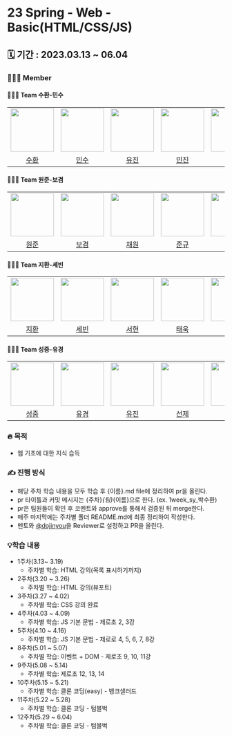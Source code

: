 # 23 Spring - Web - Basic(HTML/CSS/JS)

## 🗓️ 기간 : 2023.03.13 ~ 06.04

### 👩‍👧‍👦 Member

#### 👩‍👧‍👦 Team 수환-민수
<center>
<table  width="100%">
  <tr>
    <td  align="center">
       <img  src="https://avatars.githubusercontent.com/u/106325839?v=4"  width="100px;"  alt=""/>
    </td>
    <td  align="center">
      <img  src="https://avatars.githubusercontent.com/u/80405708?v=4"  width="100px;"  alt=""/>
    </td>
    <td  align="center">
      <img  src="https://avatars.githubusercontent.com/u/108409327?v=4"  width="100px;"  alt=""/>
    </td>
    <td  align="center">
      <img  src="https://avatars.githubusercontent.com/u/128349855?v=4"  width="100px;"  alt=""/>
    </td>
    <td  align="center">
      <img  src="https://avatars.githubusercontent.com/u/112809788?v=4"  width="100px;"  alt=""/>
    </td>
  </tr>
  <tr>
    <td align="center">
     <a href="https://github.com/5uhwann">
        <div>수환</div>
     </a>
    </td>
    <td align="center">
     <a href="https://github.com/MinsuKim21">
        <div>민수</div>
     </a>
    </td>
    <td align="center">
     <a href="https://github.com/YU-JIN-JUNG">
        <div>유진</div>
     </a>
    </td>
    <td align="center">
    <a href="https://github.com/fuirian">
        <div>민진</div>
     </a>
    </td>
     <td align="center">
    <a href="https://github.com/qwer0114">
        <div>승연</div>
     </a>
   </td>
  </tr>
</table>
</center>

#### 👩‍👧‍👦 Team 원준-보겸
<center>
<table  width="100%">
  <tr>
    <td  align="center">
       <img  src="https://avatars.githubusercontent.com/u/59856002?v=4"  width="100px;"  alt=""/>
    </td>
    <td  align="center">
      <img  src="https://avatars.githubusercontent.com/u/79684339?v=4"  width="100px;"  alt=""/>
    </td>
    <td  align="center">
      <img  src="https://avatars.githubusercontent.com/u/128283286?v=4"  width="100px;"  alt=""/>
    </td>
    <td  align="center">
      <img  src="https://avatars.githubusercontent.com/u/98217364?v=4"  width="100px;"  alt=""/>
    </td>
    <td  align="center">
      <img  src="https://avatars.githubusercontent.com/u/96857599?v=4"  width="100px;"  alt=""/>
    </td>
  </tr>
  <tr>
    <td align="center">
     <a href="https://github.com/wonjunYou">
        <div>원준</div>
     </a>
    </td>
    <td align="center">
     <a href="https://github.com/k-kbk">
        <div>보겸</div>
     </a>
    </td>
    <td align="center">
     <a href="https://github.com/noweahct">
        <div>채원</div>
     </a>
    </td>
     <td align="center">
    <a href="https://github.com/JunnKyuu">
        <div>준규</div>
     </a>
   </td>
     <td align="center">
    <a href="https://github.com/Hoya324">
        <div>경호</div>
     </a>
   </td>
  </tr>
</table>
</center>

#### 👩‍👧‍👦 Team 지환-세빈
<center>
<table  width="100%">
  <tr>
    <td  align="center">
       <img  src="https://avatars.githubusercontent.com/u/64758861?v=4"  width="100px;"  alt=""/>
    </td>
    <td  align="center">
      <img  src="https://avatars.githubusercontent.com/u/108217858?v=4"  width="100px;"  alt=""/>
    </td>
    <td  align="center">
      <img  src="https://avatars.githubusercontent.com/u/110715190?v=4"  width="100px;"  alt=""/>
    </td>
    <td  align="center">
      <img  src="https://avatars.githubusercontent.com/u/128007622?v=4"  width="100px;"  alt=""/>
    </td>
    <td  align="center">
      <img  src="https://avatars.githubusercontent.com/u/63959228?v=4"  width="100px;"  alt=""/>
    </td>
  </tr>
  <tr>
    <td align="center">
     <a href="https://github.com/JEONG-JIHWAN">
        <div>지환</div>
     </a>
    </td>
    <td align="center">
     <a href="https://github.com/keemsebin">
        <div>세빈</div>
     </a>
    </td>
    <td align="center">
     <a href="https://github.com/eeeseohyun">
        <div>서현</div>
     </a>
    </td>
     <td align="center">
    <a href="https://github.com/taewook02">
        <div>태욱</div>
     </a>
   </td>
     <td align="center">
    <a href="https://github.com/chlwlsduq123">
        <div>진엽</div>
     </a>
   </td>
  </tr>
</table>
</center>

#### 👩‍👧‍👦 Team 성중-유경
<center>
<table  width="100%">
  <tr>
    <td  align="center">
       <img  src="https://avatars.githubusercontent.com/u/23502888?v=4"  width="100px;"  alt=""/>
    </td>
    <td  align="center">
      <img  src="https://avatars.githubusercontent.com/u/75975946?v=4"  width="100px;"  alt=""/>
    </td>
    <td  align="center">
      <img  src="https://avatars.githubusercontent.com/u/98771235?v=4"  width="100px;"  alt=""/>
    </td>
    <td  align="center">
      <img  src="https://avatars.githubusercontent.com/u/127813439?v=4"  width="100px;"  alt=""/>
    </td>
    <td  align="center">
      <img  src="https://avatars.githubusercontent.com/u/127816010?v=4"  width="100px;"  alt=""/>
    </td>
  </tr>
  <tr>
    <td align="center">
     <a href="https://github.com/wnd180">
        <div>성중</div>
     </a>
    </td>
    <td align="center">
     <a href="https://github.com/youkyeong60">
        <div>유경</div>
     </a>
    </td>
    <td align="center">
    <a href="https://github.com/ujinsim">
        <div>유진</div>
     </a>
    </td>
     <td align="center">
    <a href="https://github.com/siifu">
        <div>선제</div>
     </a>
   </td>
     <td align="center">
    <a href="https://github.com/swgvenghy">
        <div>준호</div>
     </a>
   </td>
  </tr>
</table>
</center>

### 🔥 목적

- 웹 기초에 대한 지식 습득

### ✍️ 진행 방식

- 해당 주차 학습 내용을 모두 학습 후 {이름}.md file에 정리하여 pr을 올린다.
- pr 타이틀과 커밋 메시지는 {주차}_{팀}_{이름}으로 한다. (ex. 1week_sy_박수환)
- pr은 팀원들이 확인 후 코멘트와 approve를 통해서 검증된 뒤 merge한다.
- 매주 마지막에는 주차별 폴더 README.md에 최종 정리하여 작성한다.
- 멘토와 [@dojinyou](https://github.com/dojinyou)을 Reviewer로 설정하고 PR을 올린다.


### 💡학습 내용

- 1주차(3.13~ 3.19)
    - 주차별 학습: HTML 강의(목록 표시하기까지)
- 2주차(3.20 ~ 3.26)
    - 주차별 학습: HTML 강의(뷰포트)
- 3주차(3.27 ~ 4.02)
    - 주차별 학습: CSS 강의 완료
- 4주차(4.03 ~ 4.09)
    - 주차별 학습: JS 기본 문법 - 제로초 2, 3강
- 5주차(4.10 ~ 4.16)
    - 주차별 학습: JS 기본 문법 - 제로로 4, 5, 6, 7, 8강
- 8주차(5.01 ~ 5.07)
    - 주차별 학습: 이벤트 + DOM - 제로초 9, 10, 11강
- 9주차(5.08 ~ 5.14)
    - 주차별 학습: 제로초 12, 13, 14
- 10주차(5.15 ~ 5.21)
    - 주차별 학습: 클론 코딩(easy) - 뱅크샐러드
- 11주차(5.22 ~ 5.28)
    - 주차별 학습: 클론 코딩 - 텀블벅
- 12주차(5.29 ~ 6.04)
    - 주차별 학습: 클론 코딩 - 텀블벅
